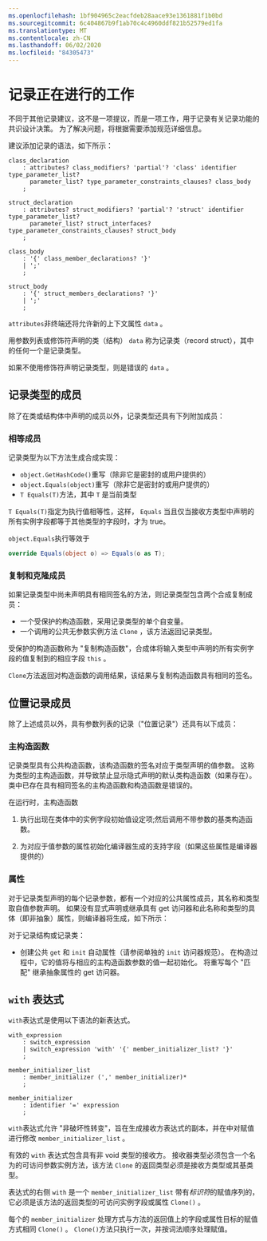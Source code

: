 ```yaml
---
ms.openlocfilehash: 1bf904965c2eacfdeb28aace93e1361881f1b0bd
ms.sourcegitcommit: 6c404867b9f1ab70c4c4960ddf821b52579ed1fa
ms.translationtype: MT
ms.contentlocale: zh-CN
ms.lasthandoff: 06/02/2020
ms.locfileid: "84305473"
---
```


# <a name="records-work-in-progress"></a>记录正在进行的工作

不同于其他记录建议，这不是一项提议，而是一项工作，用于记录有关记录功能的共识设计决策。 为了解决问题，将根据需要添加规范详细信息。

建议添加记录的语法，如下所示：

```antlr
class_declaration
    : attributes? class_modifiers? 'partial'? 'class' identifier type_parameter_list?
      parameter_list? type_parameter_constraints_clauses? class_body
    ;

struct_declaration
    : attributes? struct_modifiers? 'partial'? 'struct' identifier type_parameter_list?
      parameter_list? struct_interfaces? type_parameter_constraints_clauses? struct_body
    ;

class_body
    : '{' class_member_declarations? '}'
    | ';'
    ;

struct_body
    : '{' struct_members_declarations? '}'
    | ';'
    ;
```

`attributes`非终端还将允许新的上下文属性 `data` 。

用参数列表或修饰符声明的类（结构） `data` 称为记录类（record struct），其中的任何一个是记录类型。

如果不使用修饰符声明记录类型，则是错误的 `data` 。

## <a name="members-of-a-record-type"></a>记录类型的成员

除了在类或结构体中声明的成员以外，记录类型还具有下列附加成员：

### <a name="equality-members"></a>相等成员

记录类型为以下方法生成合成实现：

* `object.GetHashCode()`重写（除非它是密封的或用户提供的）
* `object.Equals(object)`重写（除非它是密封的或用户提供的）
* `T Equals(T)`方法，其中 `T` 是当前类型

`T Equals(T)`指定为执行值相等性，这样， `Equals` 当且仅当接收方类型中声明的所有实例字段都等于其他类型的字段时，才为 true。

`object.Equals`执行等效于

```C#
override Equals(object o) => Equals(o as T);
```

### <a name="copy-and-clone-members"></a>复制和克隆成员

如果记录类型中尚未声明具有相同签名的方法，则记录类型包含两个合成复制成员：

* 一个受保护的构造函数，采用记录类型的单个自变量。
* 一个调用的公共无参数实例方法 `Clone` ，该方法返回记录类型。

受保护的构造函数称为 "复制构造函数"，合成体将输入类型中声明的所有实例字段的值复制到的相应字段 `this` 。

`Clone`方法返回对构造函数的调用结果，该结果与复制构造函数具有相同的签名。

## <a name="positional-record-members"></a>位置记录成员

除了上述成员以外，具有参数列表的记录（"位置记录"）还具有以下成员：

### <a name="primary-constructor"></a>主构造函数

记录类型具有公共构造函数，该构造函数的签名对应于类型声明的值参数。 这称为类型的主构造函数，并导致禁止显示隐式声明的默认类构造函数（如果存在）。 类中已存在具有相同签名的主构造函数和构造函数是错误的。

在运行时，主构造函数

1. 执行出现在类体中的实例字段初始值设定项;然后调用不带参数的基类构造函数。

1. 为对应于值参数的属性初始化编译器生成的支持字段（如果这些属性是编译器提供的）

### <a name="properties"></a>属性

对于记录类型声明的每个记录参数，都有一个对应的公共属性成员，其名称和类型取自值参数声明。 如果没有显式声明或继承具有 get 访问器和此名称和类型的具体（即非抽象）属性，则编译器将生成，如下所示：

对于记录结构或记录类：

* 创建公共 `get` 和 `init` 自动属性（请参阅单独的 `init` 访问器规范）。 在构造过程中，它的值将与相应的主构造函数参数的值一起初始化。 将重写每个 "匹配" 继承抽象属性的 get 访问器。


## <a name="with-expression"></a>`with` 表达式

`with`表达式是使用以下语法的新表达式。

```antlr
with_expression
    : switch_expression
    | switch_expression 'with' '{' member_initializer_list? '}'
    ;
    
member_initializer_list
    : member_initializer (',' member_initializer)*
    ;

member_initializer
    : identifier '=' expression
    ;
```

`with`表达式允许 "非破坏性转变"，旨在生成接收方表达式的副本，并在中对赋值进行修改 `member_initializer_list` 。

有效的 `with` 表达式包含具有非 void 类型的接收方。 接收器类型必须包含一个名为的可访问参数实例方法，该方法 `Clone` 的返回类型必须是接收方类型或其基类型。

表达式的右侧 `with` 是一个 `member_initializer_list` 带有*标识符*的赋值序列的，它必须是该方法的返回类型的可访问实例字段或属性 `Clone()` 。

每个的 `member_initializer` 处理方式与方法的返回值上的字段或属性目标的赋值方式相同 `Clone()` 。 `Clone()`方法只执行一次，并按词法顺序处理赋值。

